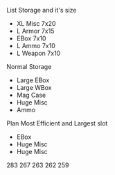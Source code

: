 List Storage and it's size
- XL Misc 7x20
- L Armor 7x15
- EBox 7x10
- L Ammo 7x10
- L Weapon 7x10

Normal Storage
- Large EBox
- Large WBox
- Mag Case
- Huge Misc
- Ammo

Plan Most Efficient and Largest slot
- EBox
- Huge Misc
- Huge Misc

283
267
263
262
259